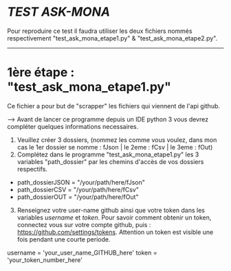 # _TEST ASK-MONA_

Pour reproduire ce test il faudra utiliser les deux fichiers nommés respectivement "test_ask_mona_etape1.py" & "test_ask_mona_etape2.py".
_______________________________________________________________________________________________________________________________

# 1ère étape : "test_ask_mona_etape1.py"
Ce fichier a pour but de "scrapper" les fichiers qui viennent de l'api github.

--> Avant de lancer ce programme depuis un IDE python 3 vous devrez compléter quelques informations necessaires.

1) Veuillez créer 3 dossiers, (nommez les comme vous voulez, dans mon cas le 1er dossier se nomme : fJson | le 2eme : fCsv | le 3eme : fOut)
2) Complétez dans le programme "test_ask_mona_etape1.py" les 3 variables "path_dossier" par les chemins d'accès de vos dossiers respectifs.

- path_dossierJSON = "/your/path/here/fJson"
- path_dossierCSV = "/your/path/here/fCsv"
- path_dossierOUT = "/your/path/here/fOut"

3) Renseignez votre user-name github ainsi que votre token dans les variables _username_ et _token_. 
Pour savoir comment obtenir un token, connectez vous sur votre compte github, puis : https://github.com/settings/tokens.
Attention un token est visible une fois pendant une courte periode.

username = 'your_user_name_GITHUB_here'
token = 'your_token_number_here'


